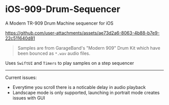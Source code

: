 # iOS-909-Drum-Sequencer
A Modern TR-909 Drum Machine sequencer for iOS

https://github.com/user-attachments/assets/ae73d2a6-8063-4b88-b7e9-22c511640d81
> Samples are from GarageBand's "Modern 909" Drum Kit which have been bounced as ```*.wav``` audio files.

Uses ```SwiftUI``` and ```Timers``` to play samples on a step sequencer 

---

Current issues:
  - Everytime you scroll there is a noticable delay in audio playback
  - Landscape mode is only supported, launching in portrait mode creates issues with GUI
